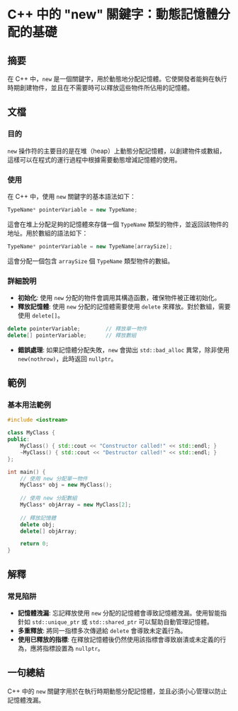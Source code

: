 <!--
Meta Description: # C++ 中的 "new" 關鍵字：動態記憶體分配的基礎 ## 摘要 在 C++ 中，`new` 是一個關鍵字，用於動態地分配記憶體。它使開發者能夠在執行時期創建物件，並且在不需要時可以釋放這些物件所佔用的記憶體。 ## 文檔 ### 目的 `new` 操作符的主要目的是在堆（heap）上動態分配...
Meta Keywords: new, delete, std, myclass, typename
-->

# C++ 中的 "new" 關鍵字：動態記憶體分配的基礎

## 摘要
在 C++ 中，`new` 是一個關鍵字，用於動態地分配記憶體。它使開發者能夠在執行時期創建物件，並且在不需要時可以釋放這些物件所佔用的記憶體。

## 文檔
### 目的
`new` 操作符的主要目的是在堆（heap）上動態分配記憶體，以創建物件或數組，這樣可以在程式的運行過程中根據需要動態增減記憶體的使用。

### 使用
在 C++ 中，使用 `new` 關鍵字的基本語法如下：

```cpp
TypeName* pointerVariable = new TypeName;
```

這會在堆上分配足夠的記憶體來存儲一個 `TypeName` 類型的物件，並返回該物件的地址。用於數組的語法如下：

```cpp
TypeName* pointerVariable = new TypeName[arraySize];
```

這會分配一個包含 `arraySize` 個 `TypeName` 類型物件的數組。

### 詳細說明
- **初始化**: 使用 `new` 分配的物件會調用其構造函數，確保物件被正確初始化。
- **釋放記憶體**: 使用 `new` 分配的記憶體需要使用 `delete` 來釋放。對於數組，需要使用 `delete[]`。

```cpp
delete pointerVariable;        // 釋放單一物件
delete[] pointerVariable;      // 釋放數組
```

- **錯誤處理**: 如果記憶體分配失敗，`new` 會拋出 `std::bad_alloc` 異常，除非使用 `new(nothrow)`，此時返回 `nullptr`。

## 範例
### 基本用法範例
```cpp
#include <iostream>

class MyClass {
public:
    MyClass() { std::cout << "Constructor called!" << std::endl; }
    ~MyClass() { std::cout << "Destructor called!" << std::endl; }
};

int main() {
    // 使用 new 分配單一物件
    MyClass* obj = new MyClass();
    
    // 使用 new 分配數組
    MyClass* objArray = new MyClass[2];
    
    // 釋放記憶體
    delete obj;
    delete[] objArray;

    return 0;
}
```

## 解釋
### 常見陷阱
- **記憶體洩漏**: 忘記釋放使用 `new` 分配的記憶體會導致記憶體洩漏。使用智能指針如 `std::unique_ptr` 或 `std::shared_ptr` 可以幫助自動管理記憶體。
- **多重釋放**: 將同一指標多次傳遞給 `delete` 會導致未定義行為。
- **使用已釋放的指標**: 在釋放記憶體後仍然使用該指標會導致崩潰或未定義的行為，應將指標設置為 `nullptr`。

## 一句總結
C++ 中的 `new` 關鍵字用於在執行時期動態分配記憶體，並且必須小心管理以防止記憶體洩漏。